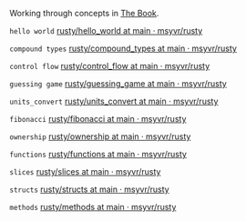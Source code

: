 Working through concepts in [The Book](https://doc.rust-lang.org/book/).

`hello world`
[rusty\/hello\_world at main · msyvr\/rusty](https://github.com/msyvr/rusty/tree/main/hello_world "rusty/hello_world at main · msyvr/rusty")

`compound types`
[rusty\/compound\_types at main · msyvr\/rusty](https://github.com/msyvr/rusty/tree/main/compound_types "rusty/compound_types at main · msyvr/rusty")

`control flow`
[rusty\/control\_flow at main · msyvr\/rusty](https://github.com/msyvr/rusty/tree/main/control_flow "rusty/control_flow at main · msyvr/rusty")

`guessing game`
[rusty\/guessing\_game at main · msyvr\/rusty](https://github.com/msyvr/rusty/tree/main/guessing_game "rusty/guessing_game at main · msyvr/rusty")

`units_convert`
[rusty\/units\_convert at main · msyvr\/rusty](https://github.com/msyvr/rusty/tree/main/units_convert "rusty/units_convert at main · msyvr/rusty")

`fibonacci`
[rusty\/fibonacci at main · msyvr\/rusty](https://github.com/msyvr/rusty/tree/main/fibonacci "rusty/fibonacci at main · msyvr/rusty")

`ownership`
[rusty\/ownership at main · msyvr\/rusty](https://github.com/msyvr/rusty/tree/main/ownership "rusty/ownership at main · msyvr/rusty")

`functions`
[rusty\/functions at main · msyvr\/rusty](https://github.com/msyvr/rusty/tree/main/functions "rusty/functions at main · msyvr/rusty")

`slices`
[rusty\/slices at main · msyvr\/rusty](https://github.com/msyvr/rusty/tree/main/slices "rusty/slices at main · msyvr/rusty")

`structs`
[rusty\/structs at main · msyvr\/rusty](https://github.com/msyvr/rusty/tree/main/structs "rusty/structs at main · msyvr/rusty")

`methods`
[rusty\/methods at main · msyvr\/rusty](https://github.com/msyvr/rusty/tree/main/methods "rusty/methods at main · msyvr/rusty")